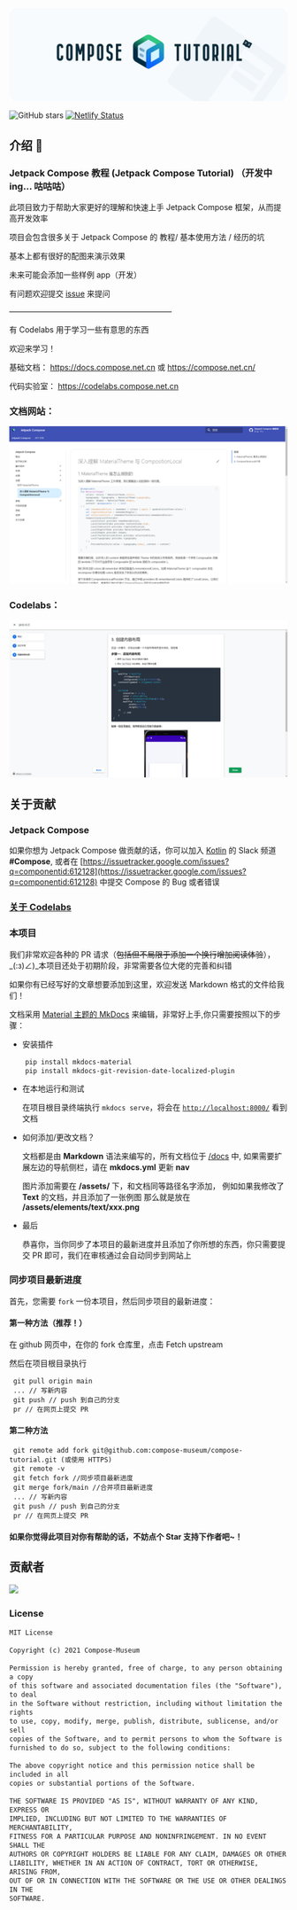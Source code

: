 ![](docs/assets/tutorial-banner.png)

![GitHub stars](https://img.shields.io/github/stars/compose-museum/jetpack-compose-tutorial.svg?style=social&label=Star)
[![Netlify Status](https://api.netlify.com/api/v1/badges/3125541b-c17c-428e-b038-ad444205d56e/deploy-status)](https://app.netlify.com/sites/jetpack-compose/deploys)

## 介绍 💨

### Jetpack Compose 教程 (Jetpack Compose Tutorial) （开发中 ing... 咕咕咕） 

此项目致力于帮助大家更好的理解和快速上手 Jetpack Compose 框架，从而提高开发效率

项目会包含很多关于 Jetpack Compose 的 教程/ 基本使用方法 / 经历的坑

基本上都有很好的配图来演示效果

未来可能会添加一些样例 app（开发）

有问题欢迎提交 [issue](https://github.com/compose-museum/jetpack-compose-tutorial/issues/new) 来提问

—————————————————————

有 Codelabs 用于学习一些有意思的东西

欢迎来学习！ 

基础文档： <https://docs.compose.net.cn> 或 <https://compose.net.cn/>

代码实验室： <https://codelabs.compose.net.cn>

### 文档网站：

<img src = "/screenshots/demo.png">

### Codelabs：

<img src = "/screenshots/demo2.png">


## 关于贡献

### Jetpack Compose
如果你想为 Jetpack Compose 做贡献的话，你可以加入 [Kotlin](https://surveys.jetbrains.com/s3/kotlin-slack-sign-up) 的 Slack 频道 **#Compose**, 或者在 [https://issuetracker.google.com/issues?q=componentid:612128](https://issuetracker.google.com/issues?q=componentid:612128) 中提交 Compose 的 Bug 或者错误

### [关于 Codelabs](https://docs.compose.net.cn/codelabs/)

### 本项目

我们非常欢迎各种的 PR 请求（~~包括但不局限于添加一个换行增加阅读体验~~），_(:з)∠)_本项目还处于初期阶段，非常需要各位大佬的完善和纠错

如果你有已经写好的文章想要添加到这里，欢迎发送 Markdown 格式的文件给我们！

文档采用 [Material 主题的 MkDocs](https://squidfunk.github.io/mkdocs-material/getting-started/) 来编辑，非常好上手,你只需要按照以下的步骤：

* 安装插件

```
    pip install mkdocs-material
    pip install mkdocs-git-revision-date-localized-plugin
```

* 在本地运行和测试

    在项目根目录终端执行 `mkdocs serve`，将会在 [`http://localhost:8000/`](http://localhost:8000/) 看到文档

* 如何添加/更改文档？
    
    文档都是由 **Markdown** 语法来编写的，所有文档位于 [/docs](https://github.com/compose-museum/compose-tutorial/tree/main/docs) 中, 如果需要扩展左边的导航侧栏，请在 **mkdocs.yml** 更新 **nav**

    图片添加需要在 **/assets/** 下，和文档同等路径名字添加，
    例如如果我修改了 **Text** 的文档，并且添加了一张例图
    那么就是放在 **/assets/elements/text/xxx.png**

* 最后

    恭喜你，当你同步了本项目的最新进度并且添加了你所想的东西，你只需要提交 PR 即可，我们在审核通过会自动同步到网站上


### 同步项目最新进度

首先，您需要 `fork` 一份本项目，然后同步项目的最新进度：

#### 第一种方法（推荐！）

在 github 网页中，在你的 fork 仓库里，点击 Fetch upstream

然后在项目根目录执行

```
 git pull origin main
 ... // 写新内容
 git push // push 到自己的分支
 pr // 在网页上提交 PR
```

#### 第二种方法

```
 git remote add fork git@github.com:compose-museum/compose-tutorial.git (或使用 HTTPS)
 git remote -v
 git fetch fork //同步项目最新进度
 git merge fork/main //合并项目最新进度
 ... // 写新内容
 git push // push 到自己的分支
 pr // 在网页上提交 PR
```

#### 如果你觉得此项目对你有帮助的话，不妨点个 Star 支持下作者吧~！

## 贡献者

<img src = "https://opencollective.com/compose-museum/contributors.svg?width=890&button=false" />

### License
```
MIT License

Copyright (c) 2021 Compose-Museum

Permission is hereby granted, free of charge, to any person obtaining a copy
of this software and associated documentation files (the "Software"), to deal
in the Software without restriction, including without limitation the rights
to use, copy, modify, merge, publish, distribute, sublicense, and/or sell
copies of the Software, and to permit persons to whom the Software is
furnished to do so, subject to the following conditions:

The above copyright notice and this permission notice shall be included in all
copies or substantial portions of the Software.

THE SOFTWARE IS PROVIDED "AS IS", WITHOUT WARRANTY OF ANY KIND, EXPRESS OR
IMPLIED, INCLUDING BUT NOT LIMITED TO THE WARRANTIES OF MERCHANTABILITY,
FITNESS FOR A PARTICULAR PURPOSE AND NONINFRINGEMENT. IN NO EVENT SHALL THE
AUTHORS OR COPYRIGHT HOLDERS BE LIABLE FOR ANY CLAIM, DAMAGES OR OTHER
LIABILITY, WHETHER IN AN ACTION OF CONTRACT, TORT OR OTHERWISE, ARISING FROM,
OUT OF OR IN CONNECTION WITH THE SOFTWARE OR THE USE OR OTHER DEALINGS IN THE
SOFTWARE.

```
